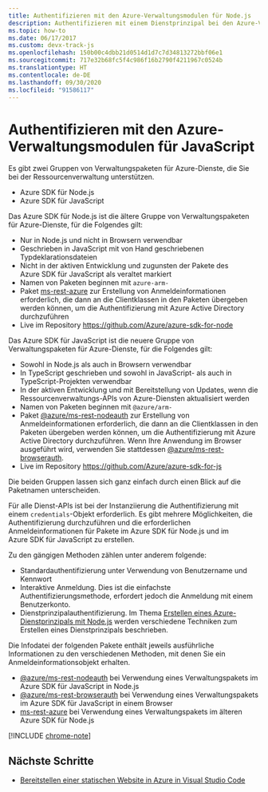 ```yaml
---
title: Authentifizieren mit den Azure-Verwaltungsmodulen für Node.js
description: Authentifizieren mit einem Dienstprinzipal bei den Azure-Verwaltungsmodulen für Node.js
ms.topic: how-to
ms.date: 06/17/2017
ms.custom: devx-track-js
ms.openlocfilehash: 150b00c4dbb21d0514d1d7c7d34813272bbf06e1
ms.sourcegitcommit: 717e32b68fc5f4c986f16b2790f4211967c0524b
ms.translationtype: HT
ms.contentlocale: de-DE
ms.lasthandoff: 09/30/2020
ms.locfileid: "91586117"
---
```

# <a name="authenticate-with-the-azure-management-modules-for-javascript"></a>Authentifizieren mit den Azure-Verwaltungsmodulen für JavaScript

Es gibt zwei Gruppen von Verwaltungspaketen für Azure-Dienste, die Sie bei der Ressourcenverwaltung unterstützen.
- Azure SDK für Node.js
- Azure SDK für JavaScript

Das Azure SDK für Node.js ist die ältere Gruppe von Verwaltungspaketen für Azure-Dienste, für die Folgendes gilt: 
- Nur in Node.js und nicht in Browsern verwendbar
- Geschrieben in JavaScript mit von Hand geschriebenen Typdeklarationsdateien
- Nicht in der aktiven Entwicklung und zugunsten der Pakete des Azure SDK für JavaScript als veraltet markiert
- Namen von Paketen beginnen mit `azure-arm-`
- Paket [ms-rest-azure](https://www.npmjs.com/package/ms-rest-azure) zur Erstellung von Anmeldeinformationen erforderlich, die dann an die Clientklassen in den Paketen übergeben werden können, um die Authentifizierung mit Azure Active Directory durchzuführen
- Live im Repository https://github.com/Azure/azure-sdk-for-node

Das Azure SDK für JavaScript ist die neuere Gruppe von Verwaltungspaketen für Azure-Dienste, für die Folgendes gilt:
- Sowohl in Node.js als auch in Browsern verwendbar
- In TypeScript geschrieben und sowohl in JavaScript- als auch in TypeScript-Projekten verwendbar
- In der aktiven Entwicklung und mit Bereitstellung von Updates, wenn die Ressourcenverwaltungs-APIs von Azure-Diensten aktualisiert werden
- Namen von Paketen beginnen mit `@azure/arm-`
- Paket [@azure/ms-rest-nodeauth](https://www.npmjs.com/package/@azure/ms-rest-nodeauth) zur Erstellung von Anmeldeinformationen erforderlich, die dann an die Clientklassen in den Paketen übergeben werden können, um die Authentifizierung mit Azure Active Directory durchzuführen. Wenn Ihre Anwendung im Browser ausgeführt wird, verwenden Sie stattdessen [@azure/ms-rest-browserauth](https://www.npmjs.com/package/@azure/ms-rest-browserauth).
- Live im Repository https://github.com/Azure/azure-sdk-for-js

Die beiden Gruppen lassen sich ganz einfach durch einen Blick auf die Paketnamen unterscheiden.

Für alle Dienst-APIs ist bei der Instanziierung die Authentifizierung mit einem `credentials`-Objekt erforderlich. Es gibt mehrere Möglichkeiten, die Authentifizierung durchzuführen und die erforderlichen Anmeldeinformationen für Pakete im Azure SDK für Node.js und im Azure SDK für JavaScript zu erstellen.

Zu den gängigen Methoden zählen unter anderem folgende:

- Standardauthentifizierung unter Verwendung von Benutzername und Kennwort
- Interaktive Anmeldung. Dies ist die einfachste Authentifizierungsmethode, erfordert jedoch die Anmeldung mit einem Benutzerkonto.
- Dienstprinzipalauthentifizierung. Im Thema [Erstellen eines Azure-Dienstprinzipals mit Node.js](./node-sdk-azure-authenticate-principal.md) werden verschiedene Techniken zum Erstellen eines Dienstprinzipals beschrieben. 

Die Infodatei der folgenden Pakete enthält jeweils ausführliche Informationen zu den verschiedenen Methoden, mit denen Sie ein Anmeldeinformationsobjekt erhalten.
- [@azure/ms-rest-nodeauth](https://www.npmjs.com/package/@azure/ms-rest-nodeauth) bei Verwendung eines Verwaltungspakets im Azure SDK für JavaScript in Node.js
- [@azure/ms-rest-browserauth](https://www.npmjs.com/package/@azure/ms-rest-browserauth) bei Verwendung eines Verwaltungspakets im Azure SDK für JavaScript in einem Browser
- [ms-rest-azure](https://www.npmjs.com/package/ms-rest-azure) bei Verwendung eines Verwaltungspakets im älteren Azure SDK für Node.js

[!INCLUDE [chrome-note](includes/chrome-note.md)]

## <a name="next-steps"></a>Nächste Schritte   

* [Bereitstellen einer statischen Website in Azure in Visual Studio Code](tutorial-vscode-static-website-node-01.md)